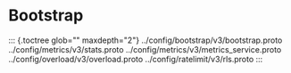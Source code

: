 Bootstrap
=========

::: {.toctree glob="" maxdepth="2"}
../config/bootstrap/v3/bootstrap.proto ../config/metrics/v3/stats.proto
../config/metrics/v3/metrics\_service.proto
../config/overload/v3/overload.proto ../config/ratelimit/v3/rls.proto
:::

